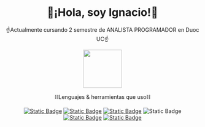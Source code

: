 <div align="center">
<h1>🙌¡Hola, soy Ignacio!🙌</h1>
</div>

<div align="center">
  <p>☝️Actualmente cursando 2 semestre de ANALISTA PROGRAMADOR en Duoc UC☝️</p>
</div>

<div align="center">
  <img src="img/inn.gif" width="100">
</div>

<div align="center">
  <p>⛓️Lenguajes & herramientas que uso⛓️</p>
  <a href=""><img alt="Static Badge" src="https://img.shields.io/badge/Python-yellow?logo=python&logoColor=white&labelColor=blue"></a>
  <a href=""><img alt="Static Badge" src="https://img.shields.io/badge/Lua-white?logo=lua&logoColor=blue"></a>
  <a href=""><img alt="Static Badge" src="https://img.shields.io/badge/GDscript-blue?logo=godot%20engine&logoColor=white"></a>
  <a><img alt="Static Badge" src="https://img.shields.io/badge/Java-white?labelColor=red"></a>
  <a href=""><img alt="Static Badge" src="https://img.shields.io/badge/HTML5-orange?logo=html5&logoColor=white"></a>
  <a href=""><img alt="Static Badge" src="https://img.shields.io/badge/CSS-darkblue?logo=css&logoColor=white"></a>
</div>
